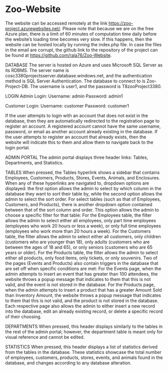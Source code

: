 # Zoo-Website

The website can be accessed remotely at the link https://zoo-project.azurewebsites.net/. Please note that because we are on the free Azure plan, there is a limit of 60 minutes of computation time daily before the website’s loading time becomes very slow. If this happens, then the website can be hosted locally by running the index.php file. In case the files in the email are corrupt, the github link to the repository of the project can be found at https://github.com/rala76/Zoo-Website.


DATABASE
The server is hosted on Azure and uses Microsoft SQL Server as its RDBMS. The server name is cosc3380projectsserver.database.windows.net, and the authentication method is SQL Server Authentication. The database to connect to is Zoo-Project-DB. The username is user1, and the password is T8zooProject3380.


LOGIN
Admin Login:
Username: admin
Password: admin1

Customer Login:
Username: customer
Password: customer1

If the user attempts to login with an account that does not exist in the database, then they are automatically redirected to the registration page to register an account. A registered account cannot have the same username, password, or email as another account already existing in the database. If the user attempts to register an account that already exists, then the website will indicate this to them and allow them to navigate back to the login portal.


ADMIN PORTAL
The admin portal displays three header links: Tables, Departments, and Statistics. 

TABLES 
When pressed, the Tables hyperlink shows a sidebar that contains Employees, Customers, Products, Stores, Events, Animals, and Enclosures. When any of these hyperlinks are navigated to, dropdown options are displayed: the first option allows the admin to select by which column in the database they want to sort their table by, while the second option allows the admin to select the sort order. For select tables (such as that of Employees, Customers, and Products), there is another dropdown option contained between that of the sort column and order. This option allows the admin to choose a specific filter for that table:
For the Employees table, the filter allows the admin to select either all employees, only part time employees (employees who work 20 hours or less a week), or only full time employees (employees who work more than 20 hours a week).
For the Customers table, the filter allows the admin to select either all customers, only children (customers who are younger than 18), only adults (customers who are between the ages of 18 and 65), or only seniors (customers who are 65 years or older).
For the Products table, the filter allows the admin to select either all products, only food items, only tickets, or only souvenirs.
Two of the pages (Events and Products) also contain triggers in the database that are set off when specific conditions are met:
For the Events page, when the admin attempts to insert an event that has greater than 100 attendees, the website throws a popup message that indicates to them that this is not valid, and the event is not stored in the database.
For the Products page, when the admin attempts to insert a product that has a greater Amount Sold than Inventory Amount, the website throws a popup message that indicates to them that this is not valid, and the product is not stored in the database.
Each respective page also allows the admin to either insert a new record into the database, edit an already existing record, or delete a specific record of their choosing.

DEPARTMENTS
When pressed, this header displays similarly to the tables in the rest of the admin portal; however, the department table is meant only for visual reference and cannot be edited.

STATISTICS
When pressed, this header displays a list of statistics derived from the tables in the database. These statistics showcase the total number of employees, customers, products, stores, events, and animals found in the database, and changes according to any database alteration.
